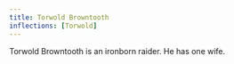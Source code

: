 ```yaml
---
title: Torwold Browntooth
inflections: [Torwold]
---
```


Torwold Browntooth is an ironborn raider. He has one wife.


